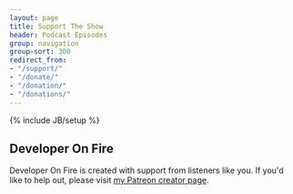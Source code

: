 ```yaml
---
layout: page
title: Support The Show
header: Podcast Episodes
group: navigation
group-sort: 300
redirect_from:
- "/support/"
- "/donate/"
- "/donation/"
- "/donations/"
---
```

{% include JB/setup %}

## Developer On Fire

Developer On Fire is created with support from listeners like you.  If you'd like to help out, please visit [my Patreon creator page](https://www.patreon.com/developeronfire).
